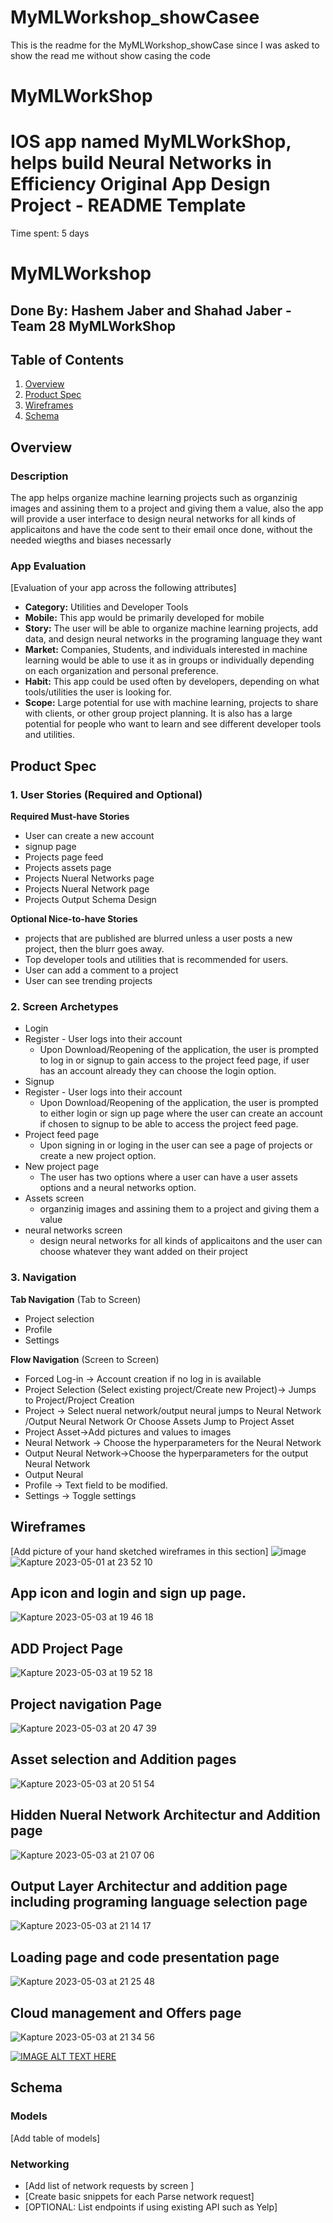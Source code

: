 # MyMLWorkshop_showCasee
This is the readme for the MyMLWorkshop_showCase since I was asked to show the read me without show casing the code
# MyMLWorkShop
IOS app named MyMLWorkShop, helps build Neural Networks in Efficiency
Original App Design Project - README Template
===
Time spent: 5 days
# MyMLWorkshop
## Done By: Hashem Jaber and Shahad Jaber - Team 28 MyMLWorkShop
## Table of Contents
1. [Overview](#Overview)
1. [Product Spec](#Product-Spec)
1. [Wireframes](#Wireframes)
2. [Schema](#Schema)

## Overview
### Description
The app helps organize machine learning projects such as organzinig images and assining them to a project and giving them a value, also the app will provide a user interface to design neural networks for all kinds of applicaitons and have the code sent to their email once done, without the needed wiegths and biases necessarly 



### App Evaluation
[Evaluation of your app across the following attributes]
- **Category:** Utilities and Developer Tools
- **Mobile:** This app would be primarily developed for mobile 
- **Story:** The user will be able to organize machine learning projects, add data, and design neural networks in the programing language they want 
- **Market:** Companies, Students, and individuals interested in machine learning would be able to use it as in groups or individually depending on each organization and personal preference. 
- **Habit:** This app could be used often by developers, depending on what tools/utilities the user is looking for.
- **Scope:** Large potential for use with machine learning, projects to share with clients, or other group project planning. It is also has a large potential for people who want to learn and see different developer tools and utilities.

## Product Spec

### 1. User Stories (Required and Optional)

**Required Must-have Stories**

* User can create a new account
* signup page
* Projects page feed
* Projects assets page
* Projects Nueral Networks page 
* Projects Nueral Network page
* Projects Output Schema Design 

**Optional Nice-to-have Stories**

* projects that are published are blurred unless a user posts a new project, then the blurr goes away.
* Top developer tools and utilities that is recommended for users. 
* User can add a comment to a project
* User can see trending projects

### 2. Screen Archetypes

* Login
* Register - User logs into their account
   * Upon Download/Reopening of the application, the user is prompted to log in or signup to gain access to the project feed page, if user has an account already they can choose the login option. 
* Signup 
* Register - User logs into their account
   * Upon Download/Reopening of the application, the user is prompted to either login or sign up page where the user can create an account if chosen to signup to be able to access the project feed page.
* Project feed page
    * Upon signing in or loging in the user can see a page of projects or create a new project option.
* New project page
    * The user has two options where a user can have a user assets options and a neural networks option.
* Assets screen
    * organzinig images and assining them to a project and giving them a value
* neural networks screen
    * design neural networks for all kinds of applicaitons and the user can choose whatever they want added on their project 

### 3. Navigation

**Tab Navigation** (Tab to Screen)

* Project selection
* Profile
* Settings


**Flow Navigation** (Screen to Screen)

* Forced Log-in -> Account creation if no log in is available
* Project Selection (Select existing project/Create new Project)-> Jumps to Project/Project Creation
* Project -> Select nueral network/output neural jumps to Neural Network /Output Neural Network Or Choose Assets Jump to Project Asset
* Project Asset->Add pictures and values to images
* Neural Network -> Choose the hyperparameters for the Neural Network
* Output Neural Network->Choose the hyperparameters for the output Neural Network
* Output Neural
* Profile -> Text field to be modified. 
* Settings -> Toggle settings




## Wireframes
[Add picture of your hand sketched wireframes in this section]
![image](https://user-images.githubusercontent.com/91439032/231075118-96a94dd3-52ec-441c-a23e-2607437b4d1c.png)
![Kapture 2023-05-01 at 23 52 10](https://user-images.githubusercontent.com/91439032/235600968-8e19bdab-934d-4960-a1ef-f81aff081cc4.gif)





## App icon and login and sign up page.

![Kapture 2023-05-03 at 19 46 18](https://user-images.githubusercontent.com/91439032/236100592-7da7747e-3199-4794-996c-281237b34497.gif)


## ADD Project Page

![Kapture 2023-05-03 at 19 52 18](https://user-images.githubusercontent.com/91439032/236101835-a9b0452c-4ff0-429b-b4fe-8d811acaab1c.gif)

## Project navigation Page 
![Kapture 2023-05-03 at 20 47 39](https://user-images.githubusercontent.com/91439032/236108873-84d06869-de2e-4169-886b-19a5803fa02e.gif)

## Asset selection and Addition pages
![Kapture 2023-05-03 at 20 51 54](https://user-images.githubusercontent.com/91439032/236109735-1379b08b-30e7-49ea-92e0-789863425c61.gif)


## Hidden Nueral Network Architectur and Addition page
![Kapture 2023-05-03 at 21 07 06](https://user-images.githubusercontent.com/91439032/236110702-abf285a8-b995-4887-9032-57d45456c1ab.gif)


## Output Layer Architectur and addition page including programing language selection page
![Kapture 2023-05-03 at 21 14 17](https://user-images.githubusercontent.com/91439032/236111467-60b1d328-4c6e-4a2b-b3f0-347643db7d07.gif)


## Loading page and code presentation page
![Kapture 2023-05-03 at 21 25 48](https://user-images.githubusercontent.com/91439032/236112595-45cbcfe8-f2ae-490b-9cb8-28a40ed3551d.gif)

## Cloud management and Offers page
![Kapture 2023-05-03 at 21 34 56](https://user-images.githubusercontent.com/91439032/236114196-83d10488-7a5c-45b7-9702-ac958b25daa9.gif)


[![IMAGE ALT TEXT HERE](https://www.youtube.com/watch?v=tKzFUsGAd9A/0.jpg)](https://www.youtube.com/watch?v=tKzFUsGAd9A)

## Schema 

### Models
[Add table of models]
### Networking
- [Add list of network requests by screen ]
- [Create basic snippets for each Parse network request]
- [OPTIONAL: List endpoints if using existing API such as Yelp]
